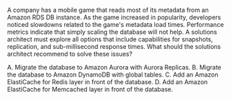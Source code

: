 A company has a mobile game that reads most of its metadata from an Amazon RDS DB instance. As the game increased in popularity, developers noticed slowdowns related to the game's metadata load times. Performance metrics indicate that simply scaling the database will not help. A solutions architect must explore all options that include capabilities for snapshots, replication, and sub-millisecond response times. What should the solutions architect recommend to solve these issues? 

A. Migrate the database to Amazon Aurora with Aurora Replicas. 
B. Migrate the database to Amazon DynamoDB with global tables. 
C. Add an Amazon ElastiCache for Redis layer in front of the database. 
D. Add an Amazon ElastiCache for Memcached layer in front of the database.